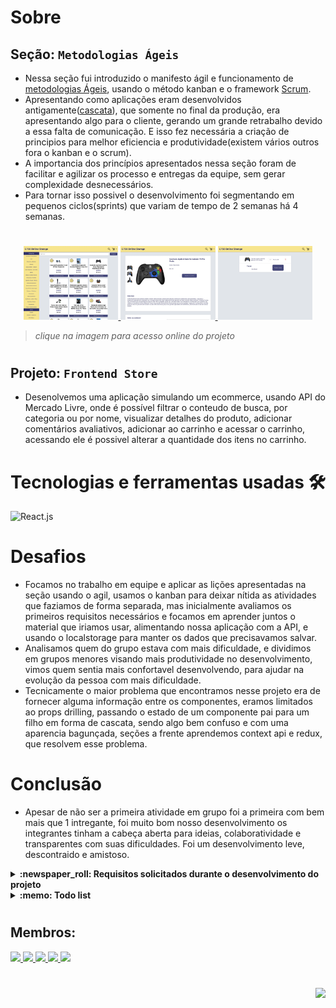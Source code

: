 # Sobre

## Seção: `Metodologias Ágeis`
- Nessa seção fui introduzido o manifesto ágil e funcionamento de [metodologias Ágeis](https://blog.betrybe.com/carreira/metodologias-ageis/), usando o método kanban e o framework [Scrum](https://blog.betrybe.com/carreira/metodologia-scrum/).
- Apresentando como aplicações eram desenvolvidos antigamente([cascata](https://blog.betrybe.com/tecnologia/modelo-cascata/)), que somente no final da produção, era apresentando algo para o cliente, gerando um grande retrabalho devido a essa falta de comunicação. E isso fez necessária a criação de principios para melhor eficiencia e produtividade(existem vários outros fora o kanban e o scrum).
- A importancia dos princípios apresentados nessa seção foram de facilitar e agilizar os processo e entregas da equipe, sem gerar complexidade desnecessários.
- Para tornar isso possivel o desenvolvimento foi segmentando em pequenos ciclos(sprints) que variam de tempo de 2 semanas há 4 semanas.
#
<div align="center">
  <a href="https://davidrogger.github.io/trybe-project-frontend-online-store">
    <img width="30%" src="./readme-imgs/project_frontend_store_top.webp">
    <img width="30%" src="./readme-imgs/project_frontend_store_mid.webp">
    <img width="30%" src="./readme-imgs/project_frontend_store_bottom.webp">
  </a>
</div>

>*clique na imagem para acesso online do projeto*
#
## Projeto: `Frontend Store`
- Desenolvemos uma aplicação simulando um ecommerce, usando API do Mercado Livre, onde é possível filtrar o conteudo de busca, por categoria ou por nome, visualizar detalhes do produto, adicionar comentários avaliativos, adicionar ao carrinho e  acessar o carrinho, acessando ele é possivel alterar a quantidade dos itens no carrinho.

# Tecnologias e ferramentas usadas 🛠

![React.js](https://img.shields.io/badge/-React.js-61DAFB?style=flat-square&logo=react&logoColor=ffffff)


# Desafios

- Focamos no trabalho em equipe e aplicar as lições apresentadas na seção usando o agil, usamos o kanban para deixar nítida as atividades que faziamos de forma separada, mas inicialmente avaliamos os primeiros requisitos necessários e focamos em aprender juntos o material que iriamos usar, alimentando nossa aplicação com a API, e usando o localstorage para manter os dados que precisavamos salvar.
- Analisamos quem do grupo estava com mais dificuldade, e dividimos em grupos menores visando mais produtividade no desenvolvimento, vimos quem sentia mais confortavel desenvolvendo, para ajudar na evolução da pessoa com mais dificuldade.
- Tecnicamente o maior problema que encontramos nesse projeto era de fornecer alguma informação entre os componentes, eramos limitados ao props drilling, passando o estado de um componente pai para um filho em forma de cascata, sendo algo bem confuso e com uma aparencia bagunçada, seções a frente aprendemos context api e redux, que resolvem esse problema.

# Conclusão

- Apesar de não ser a primeira atividade em grupo foi a primeira com bem mais que 1 intregante, foi muito bom nosso desenvolvimento os integrantes tinham a cabeça aberta para ideias, colaboratividade e transparentes com suas dificuldades. Foi um desenvolvimento leve, descontraido e amistoso.

</details>

<details>
  <summary>
    <strong>
      :newspaper_roll: Requisitos solicitados durante o desenvolvimento do projeto
    </strong>
  </summary>

 
### Requisitos
*Nome* | *Avaliação*
--- | :---:
1 - Implemente o módulo de acesso à api do Mercado Livre | :heavy_check_mark:
2 - Crie uma página de listagem de produtos vazia | :heavy_check_mark:
3 - Crie a página do carrinho de compras| :heavy_check_mark:
4 - Liste as categorias de produtos disponíveis via API na página principal | :heavy_check_mark:
5 - Liste os produtos buscados por termos, com os dados resumidos, associados a esses termos | :heavy_check_mark:
6 - Selecione uma categoria e mostre somente os produtos daquela categoria | :heavy_check_mark:
7 - Redirecione para uma tela com a exibição detalhada ao clicar na exibição resumida de um produto| :heavy_check_mark:
8 - Adicione produtos a partir da tela de listagem de produtos | :heavy_check_mark:
9 - Adicione um produto ao carrinho a partir de sua tela de exibição detalhada | :heavy_check_mark:
10 - Visualize a lista de produtos adicionados ao carrinho em sua página e permita a manipulação da sua quantidade | :heavy_check_mark:
11 - Avalie e comente acerca de um produto em sua tela de exibição detalhada | :heavy_check_mark:
12 - Finalize a compra vendo um resumo dela, preenchendo os seus dados e escolhendo a forma de pagamento | :heavy_check_mark:
13 - Mostre junto ao ícone do carrinho a quantidade de produtos dentro dele, em todas as telas em que ele aparece | :heavy_check_mark:
14 - Limite a quantidade de produtos adicionados ao carrinho pela quantidade disponível em estoque | :heavy_check_mark:
15 - Mostre quais produtos tem o frete grátis | :heavy_check_mark:

</details>

<details>
  <summary>
    <strong>
      :memo: Todo list
    </strong>
  </summary>

  - [x] - ~~Criar aplicação com base nos requisitos da trybe.~~ ![data](https://badgen.net/badge/delivery/25-03-2022/green)
  - [ ] - Revisar Estilo dos elementos da página. ![data](https://badgen.net/badge/progress/24-01-2023/orange)
  - [ ] - Desenvolver testes automatizados.
  - [ ] - Adaptar elementos da aplicação para mobile.

</details>

#
## Membros:

<div>
  <a href="https://www.linkedin.com/in/brunolorenzonlouzada/">
    <img src="https://badgen.net/badge/Linkedin/Bruno Louzada/blue" \>
  <a href="https://www.linkedin.com/in/davidrogger">
    <img src="https://badgen.net/badge/Linkedin/Davíd Roggér/blue" \>
  <a href="https://www.linkedin.com/in/nelipefunes">
    <img src="https://badgen.net/badge/Linkedin/Felipe Nunes/blue" \>
  <a href="https://www.linkedin.com/in/jcoelhoo/">
    <img src="https://badgen.net/badge/Linkedin/João Coelho/blue" \>
  <a href="https://www.linkedin.com/in/rafaelqfg/">
    <img src="https://badgen.net/badge/Linkedin/Rafael Godoy/blue" \>
</div>

#
<div align="right">
  <img src="https://badgen.net/badge/last%20update/24-01-2023/blue">
</div>

